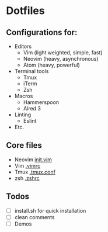 # Dotfiles

## Configurations for:
* Editors
  * Vim (light weighted, simple, fast)
  * Neovim (heavy, asynchronous)
  * Atom (heavy, powerful)
* Terminal tools
  * Tmux
  * iTerm
  * Zsh
* Macros
  * Hammerspoon 
  * Alred 3
* Linting 
  * Eslint
* Etc.

## Core files
* Neovim [init.vim](https://github.com/wangsongiam/dotfiles/blob/master/nvim/init.vim)
* Vim [.vimrc](https://github.com/wangsongiam/dotfiles/blob/master/.vim/.vimrc)
* Tmux [.tmux.conf](https://github.com/wangsongiam/dotfiles/blob/master/.tmux.conf)
* zsh [.zshrc](https://github.com/wangsongiam/dotfiles/blob/master/.zshrc)

## Todos
- [ ] install.sh for quick installation
- [ ] clean comments
- [ ] Demos
